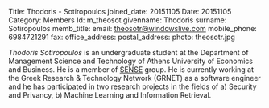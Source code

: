 Title: Thodoris - Sotiropoulos
joined_date: 20151105
Date: 20151105
Category: Members 
Id: m_theosot
givenname: Thodoris
surname: Sotiropoulos
memb_title: 
email: theosotr@windowslive.com
mobile_phone: 6984721291
fax: 
office_address: 
postal_address: 
photo: theosotr.jpg

_Thodoris Sotiropoulos_ is an undergraduate student at the Department of Management Science and Technology of Athens University of Economics and Business. He is a member of [SENSE](http://istlab.dmst.aueb.gr/content/groups/g_sense-details.html) group. He is currently working at the Greek Research & Technology Network (GRNET) as a software engineer and he has participated in two research projects in the fields of a) Security and Privancy, b) Machine Learning and Information Retrieval.
